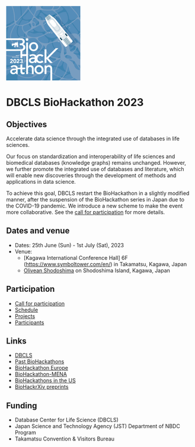 <img src="./images/bh23-logo.png" width="200">

# DBCLS BioHackathon 2023

## Objectives

Accelerate data science through the integrated use of databases in life sciences.

Our focus on standardization and interoperability of life sciences and biomedical databases (knowledge graphs) remains unchanged. However, we further promote the integrated use of databases and literature, which will enable new discoveries through the development of methods and applications in data science.

To achieve this goal, DBCLS restart the BioHackathon in a slightly modified manner, after the suspension of the BioHackathon series in Japan due to the COVID-19 pandemic. We introduce a new scheme to make the event more collaborative. See the [call for participation](/call) for more details.

## Dates and venue

- Dates: 25th June (Sun) - 1st July (Sat), 2023
- Venue:
  - [Kagawa International Conference Hall] 6F (https://www.symboltower.com/en/) in Takamatsu, Kagawa, Japan
  - [Olivean Shodoshima](https://olivean.com/en/) on Shodoshima Island, Kagawa, Japan

## Participation

- [Call for participation](/call)
- [Schedule](https://github.com/dbcls/bh23/wiki/Schedule)
- [Projects](https://github.com/dbcls/bh23/wiki/Projects)
- [Participants](https://github.com/dbcls/bh23/wiki/Participants)

<!--
## History of BioHackathon

A long time ago in a galaxy far, far away..

See [biohackathon.org](http://biohackathon.org/).
-->

## Links

- [DBCLS](https://dbcls.rois.ac.jp/)
- [Past BioHackathons](http://biohackathon.org/)
- [BioHackathon Europe](https://biohackathon-europe.org/)
- [BioHackathon-MENA](https://github.com/biohackathon-mena)
- [BioHackathons in the US](https://biohackathons.github.io/)
- [BioHackrXiv preprints](https://biohackrxiv.org/)

## Funding

* Database Center for Life Science (DBCLS)
* Japan Science and Technology Agency (JST) Department of NBDC Program
* Takamatsu Convention & Visitors Bureau

  

